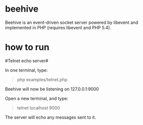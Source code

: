 beehive
=======

Beehive is an event-driven socket server powered by libevent and implemented in PHP (requires libevent and PHP 5.4).

how to run
==========

#Telnet echo server#

In one terminal, type:

>php examples/telnet.php

Beehive will now be listening on 127.0.0.1:9000

Open a new terminal, and type:

>telnet localhost 9000

The server will echo any messages sent to it.
